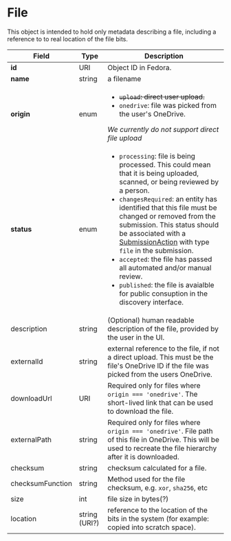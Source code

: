# File

This object is intended to hold only metadata describing a file, including a reference to to real location of the file bits.

| Field | Type | Description |
| ----- | ---- | ----------- |
| **id** | URI | Object ID in Fedora. |
| **name** | string | a filename |
| **origin** | enum | <ul><li>~~`upload`: direct user upload.~~</li><li>`onedrive`: file was picked from the user's OneDrive.</li></ul>  _We currently do not support direct file upload_ |
| **status** | enum | <ul><li>`processing`: file is being processed. This could mean that it is being uploaded, scanned, or being reviewed by a person.</li><li>`changesRequired`: an entity has identified that this file must be changed or removed from the submission. This status should be associated with a [SubmissionAction](submissionAction.md) with type `file` in the submission.</li><li>`accepted`: the file has passed all automated and/or manual review.</li><li>`published`: the file is avaialble for public consuption in the discovery interface.</li></ul> |
| description | string | (Optional) human readable description of the file, provided by the user in the UI. |
| externalId | string | external reference to the file, if not a direct upload. This must be the file's OneDrive ID if the file was picked from the users OneDrive. |
| downloadUrl | URI | Required only for files where `origin === 'onedrive'`. The short-lived link that can be used to download the file. |
| externalPath | string | Required only for files where `origin === 'onedrive'`. File path of this file in OneDrive. This will be used to recreate the file hierarchy after it is downloaded. |
| checksum | string | checksum calculated for a file. |
| checksumFunction | string | Method used for the file checksum, e.g. `xor`, `sha256`, etc |
| size | int | file size in bytes(?) |
| location | string (URI?) | reference to the location of the bits in the system (for example: copied into scratch space). |
